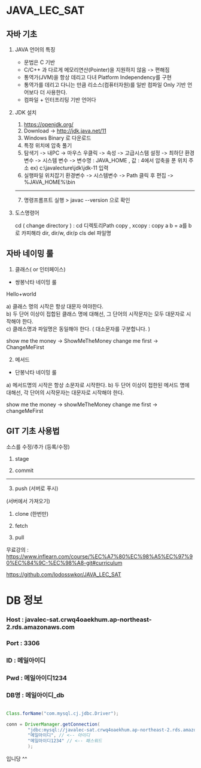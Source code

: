 # JAVA_LEC_SAT


## 자바 기초 

1. JAVA 언어의 특징 
   
   - 문법은 C 기반 
   - C/C++ 과 다르게 메모리연산(Pointer)을 지원하지 않음 -> 편해짐 
   - 통역가(JVM)을 항상 데리고 다녀 Platform Independency를 
     구현 
   - 통역가를 데리고 다니는 만큼 리소스(컴퓨터자원)를 일반 
     컴파일 Only 기반 언어보다 더 사용한다. 
   - 컴파일 + 인터프리팅 기반 언어다

2. JDK 설치 
    
    1. https://openjdk.org/ 
    2. Download -> http://jdk.java.net/11 
    3. Windows Binary 로 다운로드 
    4. 특정 위치에 압축 풀기 
    5. 탐색기 -> 내PC -> 마우스 우클릭 -> 속성 -> 고급시스템 설정 
       -> 최하단 환경 변수 -> 시스템 변수 -> 변수명 : JAVA_HOME , 값 : 4에서 압축을 푼 위치 주소 
       ex) c:\javalecture\jdk\jdk-11 입력 
    6. 실행파일 위치잡기 
       환경변수 -> 시스템변수 -> Path 클릭 후 편집 -> %JAVA_HOME%\bin 
    --------------------------------------------------------------------------------------------- 
    7. 명령프롬프트 실행 > javac --version 으로 확인 
     

3. 도스명령어 

   cd ( change directory ) : cd 디렉토리Path 
   copy , xcopy : copy a b = a를 b로 카피해라 
   dir, dir/w, dir/p 
   cls 
   del 파일명 

   
     
  

## 자바 네이밍 룰

1. 클래스( or 인터페이스)  
     
  - 쌍봉낙타 네이밍 룰 

  Hello+world
  
  a) 클래스 명의 시작은 항상 대문자 여야한다.  
  b) 두 단어 이상이 접합된 클래스 명에 대해선, 그 단어의 시작문자는 
      모두 대문자로 시작해야 한다.  
  c) 클래스명과 파일명은 동일해야 한다. ( 대소문자를 구분합니다. )
  
  show me the money  -> ShowMeTheMoney
  change me first -> ChangeMeFirst

2. 메서드

  - 단봉낙타 네이밍 룰 

   a) 메서드명의 시작은 항상 소문자로 시작한다. 
   b) 두 단어 이상이 접한된 메서드 명에 대해선, 각 단어의 시작문자는 
      대문자로 시작해야 한다. 

   show me the money -> showMeTheMoney
   change me first -> changeMeFirst
   
   
   ## GIT 기초 사용법 
   
   소스를 수정/추가 
(등록/수정)
  1. stage 

  2. commit 
-------------------------------------------- 
  3. push (서버로 푸시) 

(서버에서 가져오기) 

  1. clone  (한번만)
   
  2. fetch 

  3. pull 

무료강의 : https://www.inflearn.com/course/%EC%A7%80%EC%98%A5%EC%97%90%EC%84%9C-%EC%98%A8-git#curriculum

https://github.com/lodosswkor/JAVA_LEC_SAT



# DB 정보 
### Host : javalec-sat.crwq4oaekhum.ap-northeast-2.rds.amazonaws.com 
### Port : 3306 
### ID : 메일아이디
### Pwd : 메일아이디1234 
### DB명 : 메일아이디_db 

```java 

Class.forName("com.mysql.cj.jdbc.Driver");

conn = DriverManager.getConnection(
		"jdbc:mysql://javalec-sat.crwq4oaekhum.ap-northeast-2.rds.amazonaws.com:3306/메일아이디_db",
		"메일아이디", // <-- 아이디
		"메일아이디1234" // <-- 패스워드
		);

```

입니당 ^^



